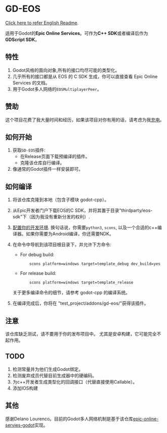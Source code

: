 # GD-EOS

[Click here to refer English Readme](README.md).

适用于Godot的**Epic Online Services**。可作为**C++ SDK**或者编译后作为**GDScript SDK**。

## 特性

1. Godot风格的面向对象,所有的接口均尽可能的类型化。
2. 几乎所有的接口都是从 EOS 的 C SDK 生成，你可以直接查看 Epic Online Services 的文档。
3. 用于Godot多人网络的`EOSMultiplayerPeer`。

## 赞助

这个项目花费了我大量时间和经历，如果该项目对你有用的话，请考虑为我[充电](https://afdian.net/a/Daylily-Zeleen)。

## 如何开始

1. 获取`GD-EOS`插件:
   - 在Release页面下载预编译的插件。
   - 克隆该仓库自行编译。
2. 像通常的Godot插件一样安装即可。

## 如何编译

1. 将该仓库克隆到本地（包含子模块 godot-cpp）。
2. 从Epic开发者门户下载EOS的C SDK，并将其置于目录"thirdparty/eos-sdk"下（因为我没有重新分发的权利）.
3. [配置你的开发环境](https://docs.godotengine.org/en/latest/contributing/development/compiling/index.html#building-for-target-platforms). 换句话说，你需要`python3`, `scons`, 以及一个合适的c++编译器。如果你需要为Android编译，你还需要NDK。
4. 在命令中导航到该项目根目录下，并允许下方命令:
    - For debug build:

        ``` shell
            scons platform=windows target=template_debug dev_build=yes
        ```

    - For release build:

        ``` shell
            scons platform=windows target=template_release
        ```

    关于更多编译命令的细节，请参考 godot-cpp 的编译系统。
5. 在编译完成后，你将在 "test_project/addons/gd-eos/"获得该插件。

## **注意**

该仓库缺乏测试，请不要用于你的发布项目中。
尤其是安卓构建，它可能完全不起作用。

## TODO

1. 检测常量并为他们生成Godot绑定。
2. 检测废弃成员代替目前生成器中的硬编码。
3. 为c++开发者生成类型化的回调接口（代替直接使用Callable）。
4. 添加IOS构建

## 其他

感谢Delano Lourenco。目前的Godot多人网络机制是基于该仓库[epic-online-servies-godot](https://github.com/3ddelano/epic-online-services-godot)实现。
